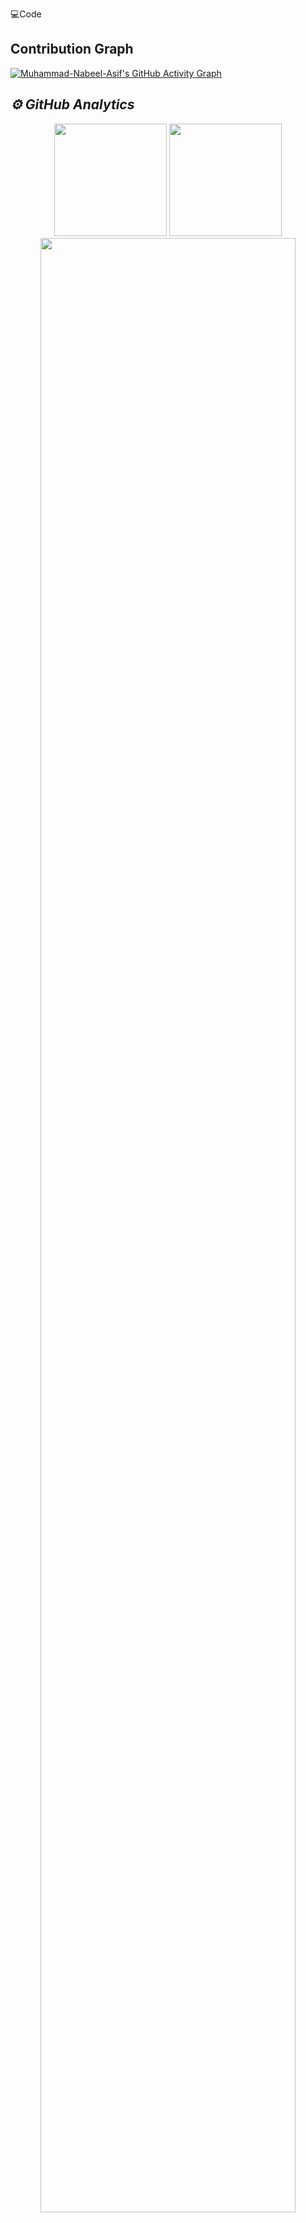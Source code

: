 💻Code
## Contribution Graph
[![Muhammad-Nabeel-Asif's GitHub Activity Graph](https://activity-graph.herokuapp.com/graph?username=Muhammad-Nabeel-Asif&theme=react-dark)](https://github.com/Muhammad-Nabeel-Asif)
<h2><i>⚙️ GitHub Analytics</i></h2>
<p align="center">
<img height="180em" src="https://github-readme-stats.vercel.app/api?username=Muhammad-Nabeel-Asif&show_icons=true&theme=algolia&include_all_commits=true&count_private=true"/>
<img height="180em" src="https://github-readme-stats-eight-theta.vercel.app/api/top-langs/?username=Muhammad-Nabeel-Asif&layout=compact&langs_count=8&theme=algolia" />
<img width="90%" src="https://github-readme-streak-stats.herokuapp.com/?user=Muhammad-Nabeel-Asif&show_icons=true&locale=en&layout=demo&theme=merko&hide_border=true" />
